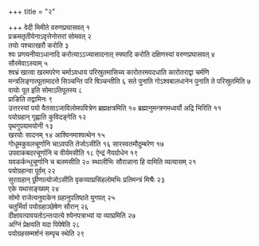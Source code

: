 +++
title = "२"

+++
वेदी मिमीते वरुणप्रघासवत् १  
प्रक्रमतृतीयेनाऽवृत्तेनोत्तरां सोमवत् २  
तयोः
पश्चात्खरौ करोति ३  
श्वः प्रणयनीयाऽधानादि करोत्याऽऽज्यासादनात् स्फ्यादि
करोति दक्षिणस्यां वरुणप्रघासवत् ४  
सौरमेवाऽस्याम् ५  
श्वभ्रं खात्वा
खरमपरेण चर्माऽवधाय परिस्रुतमासिच्य कारोतरमवदधाति कारोतराद्वा
चर्मणि मन्त्रलिङ्गात्पूतामादत्ते सिञ्चन्ति परि षिञ्चन्तीति ६
सते पुनाति गोऽश्वबालधानेन पुनाति ते परिस्रुतमिति ७  
वायोः पूत इति
सोमाऽतिपूतस्य ८  
प्राङिति तद्वामिनः ९  
उत्तरस्यां पयो
वैतसाऽजाविलोमपवित्रेण ब्रह्मक्षत्रमिति १०
ब्रह्मानुमन्त्रणमध्वर्यो अद्रि भिरिति ११  
पयोग्रहान्
गृह्णाति कुविदङ्गेति १२  
पृथगुपयामयोनी १३  
खरयोः सादनम् १४
आश्विनमाश्वत्थेन १५  
गोधूमकुवलचूर्णानि चाऽवपति तेजोऽसीति १६
सारस्वतमौदुम्बरेण १७  
उपवाकबदरचूर्णानि च वीर्यमसीति १८
ऐन्द्रं नैयग्रोधेन १९  
यवकर्कन्धुचूर्णानि च बलमसीति २०
स्थालीभिः सौरान्नाना हि वामिति व्यत्यासम् २१  
पयोग्रहान्वा
पूर्वम् २२  
सुराग्रहान् छ्रीणात्योजोऽसीति वृकव्याघ्रसिंहलोमभिः
प्रतिमन्त्रं मिश्रैः २३  
एके यथासङ्ख्यम् २४  
सोमो राजेत्यनुवाकेन
ग्रहानुपतिष्ठते युगपत् २५  
चतुर्भिर्वा पयोग्रहाञ्छेषेण
सौरान् २६  
दीक्षावत्पावयतोऽन्तःपात्ये श्येनपत्राभ्यां या व्याघ्रमिति
२७  
अग्निं प्रेक्षयति यदा पिपेषेति २८  
पयोग्रहसम्मर्शनं सम्पृच स्थेति २९  
